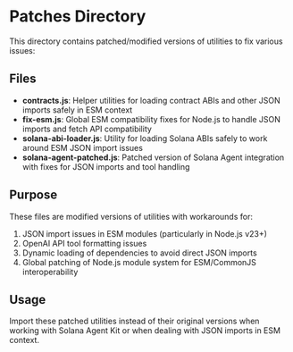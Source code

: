 # Patches Directory

This directory contains patched/modified versions of utilities to fix various issues:

## Files

- **contracts.js**: Helper utilities for loading contract ABIs and other JSON imports safely in ESM context
- **fix-esm.js**: Global ESM compatibility fixes for Node.js to handle JSON imports and fetch API compatibility
- **solana-abi-loader.js**: Utility for loading Solana ABIs safely to work around ESM JSON import issues
- **solana-agent-patched.js**: Patched version of Solana Agent integration with fixes for JSON imports and tool handling

## Purpose

These files are modified versions of utilities with workarounds for:

1. JSON import issues in ESM modules (particularly in Node.js v23+)
2. OpenAI API tool formatting issues
3. Dynamic loading of dependencies to avoid direct JSON imports
4. Global patching of Node.js module system for ESM/CommonJS interoperability

## Usage

Import these patched utilities instead of their original versions when working with Solana Agent Kit or when dealing with JSON imports in ESM context. 